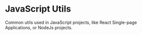 # JavaScript Utils

<!-- > 2018-01-02T17:47:22+0800 -->

<!-- Titles: *JavaScript Utils*. -->

Common utils used in JavaScript projects, like React Single-page Applications, or NodeJs projects.
